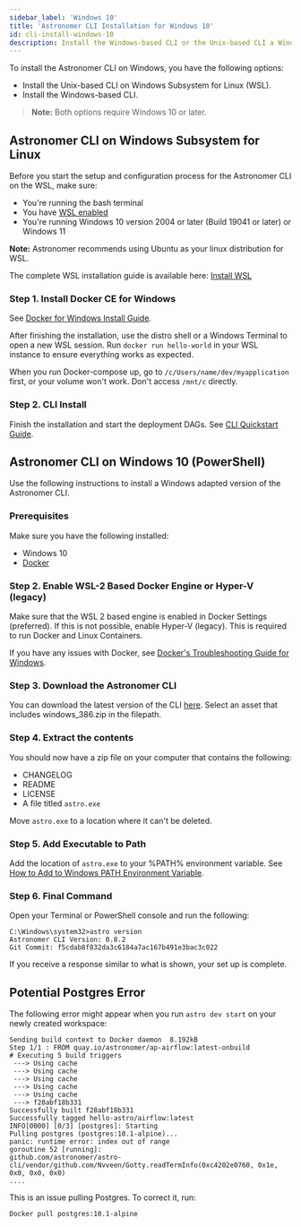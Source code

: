 ```yaml
---
sidebar_label: 'Windows 10'
title: 'Astronomer CLI Installation for Windows 10'
id: cli-install-windows-10
description: Install the Windows-based CLI or the Unix-based CLI a Windows Subsystem for Linux (WSL).
---
```


To install the Astronomer CLI on Windows, you have the following options:

- Install the Unix-based CLI on Windows Subsystem for Linux (WSL).
- Install the Windows-based CLI.

> **Note:** Both options require Windows 10 or later.

## Astronomer CLI on Windows Subsystem for Linux

Before you start the setup and configuration process for the Astronomer CLI on the WSL, make sure:
 - You're running the bash terminal
 - You have [WSL enabled](https://docs.microsoft.com/en-us/windows/wsl/install-win10)
 - You're running Windows 10 version 2004 or later (Build 19041 or later) or Windows 11

**Note:** Astronomer recommends using Ubuntu as your linux distribution for WSL.

The complete WSL installation guide is available here: [Install WSL](https://docs.microsoft.com/en-us/windows/wsl/install-win10)

### Step 1. Install Docker CE for Windows

See [Docker for Windows Install Guide](https://docs.docker.com/docker-for-windows/install/).

After finishing the installation, use the distro shell or a Windows Terminal to open a new WSL session. Run `docker run hello-world` in your WSL instance to ensure everything works as expected.

When you run Docker-compose up, go to `/c/Users/name/dev/myapplication` first, or your volume won't work. Don't access `/mnt/c` directly.

### Step 2. CLI Install

Finish the installation and start the deployment DAGs. See [CLI Quickstart Guide](cli-quickstart.md).

## Astronomer CLI on Windows 10 (PowerShell)

Use the following instructions to install a Windows adapted version of the Astronomer CLI.

### Prerequisites

Make sure you have the following installed:

- Windows 10
- [Docker](https://docs.docker.com/docker-for-windows/install/)

### Step 2. Enable WSL-2 Based Docker Engine or Hyper-V (legacy)

Make sure that the WSL 2 based engine is enabled in Docker Settings (preferred). If this is not possible, enable Hyper-V (legacy). This is required to run Docker and Linux Containers.

If you have any issues with Docker, see [Docker's Troubleshooting Guide for Windows](https://docs.docker.com/docker-for-windows/troubleshoot/).

### Step 3. Download the Astronomer CLI


You can download the latest version of the CLI [here](https://github.com/astronomer/astro-cli/releases/). Select an asset that includes windows_386.zip in the filepath.

### Step 4. Extract the contents

You should now have a zip file on your computer that contains the following:

- CHANGELOG
- README
- LICENSE
- A file titled `astro.exe`

Move `astro.exe` to a location where it can't be deleted.

### Step 5. Add Executable to Path
Add the location of `astro.exe` to your %PATH% environment variable. See [How to Add to Windows PATH Environment Variable](https://helpdeskgeek.com/windows-10/add-windows-path-environment-variable/).

### Step 6. Final Command

Open your Terminal or PowerShell console and run the following:

```
C:\Windows\system32>astro version
Astronomer CLI Version: 0.8.2
Git Commit: f5cdab8f832da3c6184a7ac167b491e3bac3c022
```

If you receive a response similar to what is shown, your set up is complete.

## Potential Postgres Error

The following error might appear when you run `astro dev start` on your newly created workspace:

```
Sending build context to Docker daemon  8.192kB
Step 1/1 : FROM quay.io/astronomer/ap-airflow:latest-onbuild
# Executing 5 build triggers
 ---> Using cache
 ---> Using cache
 ---> Using cache
 ---> Using cache
 ---> Using cache
 ---> f28abf18b331
Successfully built f28abf18b331
Successfully tagged hello-astro/airflow:latest
INFO[0000] [0/3] [postgres]: Starting
Pulling postgres (postgres:10.1-alpine)...
panic: runtime error: index out of range
goroutine 52 [running]:
github.com/astronomer/astro-cli/vendor/github.com/Nvveen/Gotty.readTermInfo(0xc4202e0760, 0x1e, 0x0, 0x0, 0x0)
....
```

This is an issue pulling Postgres. To correct it, run:

```
Docker pull postgres:10.1-alpine
```
